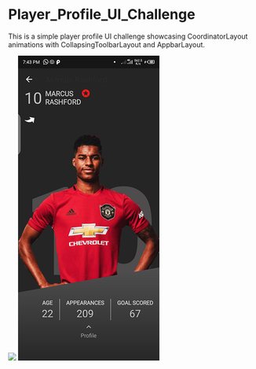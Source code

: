 # Player_Profile_UI_Challenge
This is a simple player profile UI challenge showcasing CoordinatorLayout animations with CollapsingToolbarLayout and AppbarLayout.

[![](https://github.com/zubisofts/Player_Profile_UI_Challenge/blob/master/images/GIF-200721_194024.gif?raw=true)](https://github.com/zubisofts/Player_Profile_UI_Challenge/blob/master/images/GIF-200721_194024.gif?raw=true)
[![](https://github.com/zubisofts/Player_Profile_UI_Challenge/blob/master/images/Screenshot_20200721-194344.png?raw=true)](https://github.com/zubisofts/Player_Profile_UI_Challenge/blob/master/images/Screenshot_20200721-194344.png?raw=true)
